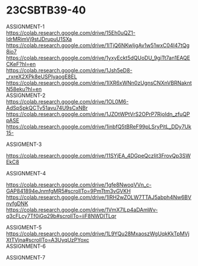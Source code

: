 # 23CSBTB39-40
ASSIGNMENT-1   
https://colab.research.google.com/drive/15Eh0uQZ1-IdrMRimVj9stJDrupuU1SXa
https://colab.research.google.com/drive/1lTjQ6NKwIjgAv1w51wxC04l47tQg8io7
https://colab.research.google.com/drive/1yxyEckt5dQUoDU_9giTt7an1EAQECKeF?hl=en  
https://colab.research.google.com/drive/1Jsh5eD8-_rxreX2XPk8eUSPIyaogE8EL
https://colab.research.google.com/drive/1lXR6xWNn0zUgnsCNXnVBRNakntN58eku?hl=en  
ASSIGNMENT-2   
https://colab.research.google.com/drive/1OL0M6-AdSpSpkQCTv51avu74U9sCxNBr
https://colab.research.google.com/drive/1JZOtWPtVrS2OPrP7RjoIdn_zfuQPpASE
https://colab.research.google.com/drive/1inbfQ5tBReF99pLSryPitL_DDy7Uk15-

ASSIGMENT-3

https://colab.research.google.com/drive/11SYjEA_4DGpeQczIit3FrovQp3SWEkC8

ASSIGNMENT-4

https://colab.research.google.com/drive/1gfe8NwoqVVn_c-GAP841894eJnmfgMR5#scrollTo=9PmTtm3vGVKH
https://colab.research.google.com/drive/1lRH2wZOLW7TTAJ5abph4Nw6BVnyfgDNK  
https://colab.research.google.com/drive/1VmX7lLp4aDAmWv-q3cFLcy7Tf0iGq29b#scrollTo=iiF8NWDITLqr

ASSIGMENT-5  
https://colab.research.google.com/drive/1L9YQu28MxaoszWgUqkKkTpMVjXtTVjna#scrollTo=A3UyqUzPYoxc   
ASSIGNMENT-6  

ASSIGNMENT-7   


